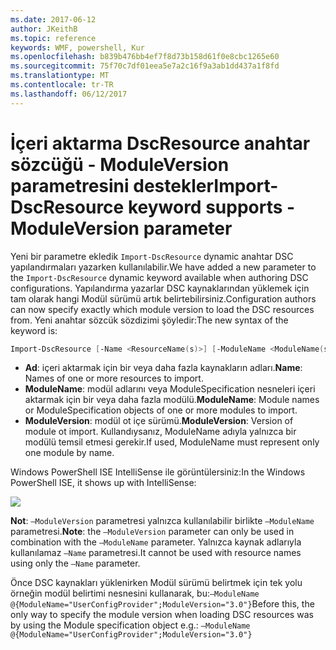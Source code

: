```yaml
---
ms.date: 2017-06-12
author: JKeithB
ms.topic: reference
keywords: WMF, powershell, Kur
ms.openlocfilehash: b839b476bb4ef7f8d73b158d61f0e8cbc1265e60
ms.sourcegitcommit: 75f70c7df01eea5e7a2c16f9a3ab1dd437a1f8fd
ms.translationtype: MT
ms.contentlocale: tr-TR
ms.lasthandoff: 06/12/2017
---
```

# <a name="import-dscresource-keyword-supports--moduleversion-parameter"></a><span data-ttu-id="3a64b-102">İçeri aktarma DscResource anahtar sözcüğü - ModuleVersion parametresini destekler</span><span class="sxs-lookup"><span data-stu-id="3a64b-102">Import-DscResource keyword supports -ModuleVersion parameter</span></span>

<span data-ttu-id="3a64b-103">Yeni bir parametre ekledik `Import-DscResource` dynamic anahtar DSC yapılandırmaları yazarken kullanılabilir.</span><span class="sxs-lookup"><span data-stu-id="3a64b-103">We have added a new parameter to the `Import-DscResource` dynamic keyword available when authoring DSC configurations.</span></span> <span data-ttu-id="3a64b-104">Yapılandırma yazarlar DSC kaynaklarından yüklemek için tam olarak hangi Modül sürümü artık belirtebilirsiniz.</span><span class="sxs-lookup"><span data-stu-id="3a64b-104">Configuration authors can now specify exactly which module version to load the DSC resources from.</span></span> <span data-ttu-id="3a64b-105">Yeni anahtar sözcük sözdizimi şöyledir:</span><span class="sxs-lookup"><span data-stu-id="3a64b-105">The new syntax of the keyword is:</span></span>

```powershell
Import-DscResource [-Name <ResourceName(s)>] [-ModuleName <ModuleName(s)>] [-ModuleVersion <ModuleVersion>]
```

* <span data-ttu-id="3a64b-106">**Ad**: içeri aktarmak için bir veya daha fazla kaynakların adları.</span><span class="sxs-lookup"><span data-stu-id="3a64b-106">**Name**: Names of one or more resources to import.</span></span>
* <span data-ttu-id="3a64b-107">**ModuleName**: modül adlarını veya ModuleSpecification nesneleri içeri aktarmak için bir veya daha fazla modülü.</span><span class="sxs-lookup"><span data-stu-id="3a64b-107">**ModuleName**: Module names or ModuleSpecification objects of one or more modules to import.</span></span>
* <span data-ttu-id="3a64b-108">**ModuleVersion**: modül ot içe sürümü.</span><span class="sxs-lookup"><span data-stu-id="3a64b-108">**ModuleVersion**: Version of module ot import.</span></span> <span data-ttu-id="3a64b-109">Kullandıysanız, ModuleName adıyla yalnızca bir modülü temsil etmesi gerekir.</span><span class="sxs-lookup"><span data-stu-id="3a64b-109">If used, ModuleName must represent only one module by name.</span></span> 

<span data-ttu-id="3a64b-110">Windows PowerShell ISE IntelliSense ile görüntülersiniz:</span><span class="sxs-lookup"><span data-stu-id="3a64b-110">In the Windows PowerShell ISE, it shows up with IntelliSense:</span></span>

![](../images/Import-DscResource-Modversion.jpg)

<span data-ttu-id="3a64b-111">**Not**: `–ModuleVersion` parametresi yalnızca kullanılabilir birlikte `–ModuleName` parametresi.</span><span class="sxs-lookup"><span data-stu-id="3a64b-111">**Note**: the `–ModuleVersion` parameter can only be used in combination with the `–ModuleName` parameter.</span></span> <span data-ttu-id="3a64b-112">Yalnızca kaynak adlarıyla kullanılamaz `–Name` parametresi.</span><span class="sxs-lookup"><span data-stu-id="3a64b-112">It cannot be used with resource names using only the `–Name` parameter.</span></span>

<span data-ttu-id="3a64b-113">Önce DSC kaynakları yüklenirken Modül sürümü belirtmek için tek yolu örneğin modül belirtimi nesnesini kullanarak, bu:`–ModuleName @{ModuleName="UserConfigProvider";ModuleVersion="3.0"}`</span><span class="sxs-lookup"><span data-stu-id="3a64b-113">Before this, the only way to specify the module version when loading DSC resources was by using the Module specification object e.g.: `–ModuleName @{ModuleName="UserConfigProvider";ModuleVersion="3.0"}`</span></span>


